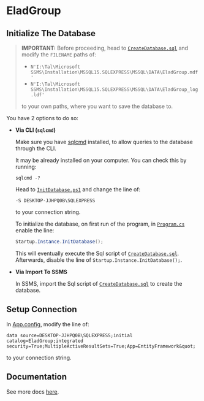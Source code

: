 ﻿# EladGroup

## Initialize The Database

> **IMPORTANT:** Before proceeding, head to [`CreateDatabase.sql`](EladGroup/Sql/Init/CreateDatabase.sql)
> and modify the `FILENAME` paths of:
>
> - `N'I:\Tal\Microsoft SSMS\Installation\MSSQL15.SQLEXPRESS\MSSQL\DATA\EladGroup.mdf'`
> - `N'I:\Tal\Microsoft SSMS\Installation\MSSQL15.SQLEXPRESS\MSSQL\DATA\EladGroup_log.ldf'`
>
> to your own paths, where you want to save the database to.

You have 2 options to do so:

- **Via CLI (`sqlcmd`)**

  Make sure you have [sqlcmd](https://docs.microsoft.com/en-us/sql/tools/sqlcmd-utility?view=sql-server-ver15) installed, to allow queries to the database through the CLI.
    
  It may be already installed on your computer.
  You can check this by running:
  ```
  sqlcmd -?
  ```
  
  Head to [`InitDatabase.ps1`](EladGroup/InitDatabase.ps1) and change the line of:
  ```
  -S DESKTOP-JJHPQ0B\SQLEXPRESS
  ```
  to your connection string.

  To initialize the database, on first run of the program, in [`Program.cs`](EladGroup/Program.cs) enable the line:
  
  ```csharp
  Startup.Instance.InitDatabase();
  ```  

  This will eventually execute the Sql script of [`CreateDatabase.sql`](EladGroup/Sql/Init/CreateDatabase.sql).  
  Afterwards, disable the line of `Startup.Instance.InitDatabase();`.

- **Via Import To SSMS**

  In SSMS, import the Sql script of [`CreateDatabase.sql`](EladGroup/Sql/Init/CreateDatabase.sql) to create the database.

## Setup Connection

In [App.config](EladGroup/App.config), modify the line of:
```
data source=DESKTOP-JJHPQ0B\SQLEXPRESS;initial catalog=EladGroup;integrated security=True;MultipleActiveResultSets=True;App=EntityFramework&quot;
```
to your connection string.

## Documentation

See more docs [here](docs).
